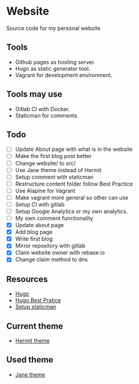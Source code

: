 # Website
Source code for my personal website

## Tools
* Github pages as hosting server.
* Hugo as static generator tool.
* Vagrant for development environment.

## Tools may use
* Gitlab CI with Docker.
* Staticman for comments.

## Todo
- [ ] Update About page with what is in the website
- [ ] Make the first blog post better
- [ ] Change website/ to src/
- [ ] Use Jane theme instead of Hermit
- [ ] Setup comment with staticman
- [ ] Restructure content folder follow Best Practice
- [ ] Use Alapine for Vagrant
- [ ] Make vagrant more general so other can use
- [ ] Setup CI with gitlab
- [ ] Setup Google Analytics or my own analytics.
- [ ] My own comment functionality
- [x] Update about page
- [x] Add blog page
- [x] Write first blog
- [x] Mirror repository with gitlab
- [x] Claim website owner with rebase.io
- [x] Change claim method to dns

## Resources
- [Hugo](https://gohugo.io)
- [Hugo Best Pratice](https://github.com/spech66/hugo-best-practices)
- [Setup staticman](https://networkhobo.com/2017/12/30/hugo-staticman-nested-replies-and-e-mail-notifications/)

## Current theme
- [Hermit theme](https://github.com/Track3/hermit)

## Used theme
- [Jane theme](https://github.com/xianmin/hugo-theme-jane)
